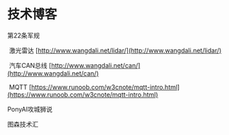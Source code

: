 # 技术博客

第22条军规

​ 激光雷达 [http://www.wangdali.net/lidar/](http://www.wangdali.net/lidar/)

​ 汽车CAN总线 [http://www.wangdali.net/can/](http://www.wangdali.net/can/)

​ MQTT [https://www.runoob.com/w3cnote/mqtt-intro.html](https://www.runoob.com/w3cnote/mqtt-intro.html)

PonyAI攻城狮说

图森技术汇

